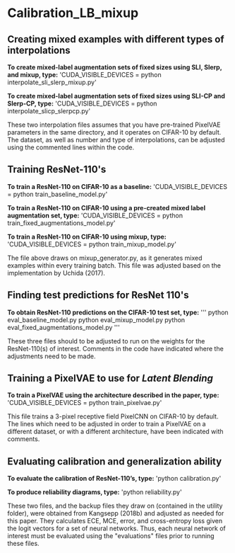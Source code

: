# Calibration_LB_mixup

## Creating mixed examples with different types of interpolations
**To create mixed-label augmentation sets of fixed sizes using SLI, Slerp, and mixup, type:**
'CUDA_VISIBLE_DEVICES = <devices you wish to use> python interpolate_sli_slerp_mixup.py'

**To create mixed-label augmentation sets of fixed sizes using SLI-CP and Slerp-CP, type:**
'CUDA_VISIBLE_DEVICES = <devices you wish to use> python interpolate_slicp_slerpcp.py'

These two interpolation files assumes that you have pre-trained PixelVAE parameters in the same directory, and it operates on CIFAR-10 by default. The dataset, as well as number and type of interpolations, can be adjusted using the commented lines within the code.

## Training ResNet-110's 

**To train a ResNet-110 on CIFAR-10 as a baseline:**
'CUDA_VISIBLE_DEVICES = <devices you wish to use> python train_baseline_model.py'

**To train a ResNet-110 on CIFAR-10 using a pre-created mixed label augmentation set, type:**
'CUDA_VISIBLE_DEVICES = <devices you wish to use> python train_fixed_augmentations_model.py'

**To train a ResNet-110 on CIFAR-10 using mixup, type:**
'CUDA_VISIBLE_DEVICES = <devices you wish to use> python train_mixup_model.py'

The file above draws on mixup_generator.py, as it generates mixed examples within every training batch. This file was adjusted based on the implementation by Uchida (2017).

## Finding test predictions for ResNet 110's

**To obtain ResNet-110 predictions on the CIFAR-10 test set, type:**
'''
python eval_baseline_model.py
python eval_mixup_model.py
python eval_fixed_augmentations_model.py
'''

These three files should to be adjusted to run on the weights for the ResNet-110(s) of interest. Comments in the code have indicated where the adjustments need to be made.

## Training a PixelVAE to use for *Latent Blending*
**To train a PixelVAE using the architecture described in the paper, type:**
'CUDA_VISIBLE_DEVICES = <devices you wish to use> python train_pixelvae.py'

This file trains a 3-pixel receptive field PixelCNN on CIFAR-10 by default. The lines which need to be adjusted in order to train a PixelVAE on a different dataset, or with a different architecture, have been indicated with comments.

## Evaluating calibration and generalization ability

**To evaluate the calibration of ResNet-110’s, type:**
'python calibration.py'

**To produce reliability diagrams, type:**
'python reliability.py'

These two files, and the backup files they draw on (contained in the utility folder), were obtained from Kangsepp (2018b) and adjusted as needed for this paper. They calculates ECE, MCE, error, and cross-entropy loss given the logit vectors for a set of neural networks. Thus, each neural network of interest must be evaluated using the "evaluations" files prior to running these files.







